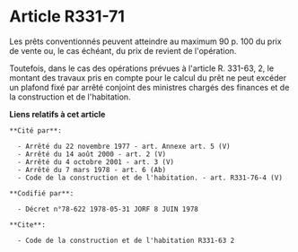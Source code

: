 # Article R331-71

Les prêts conventionnés peuvent atteindre au maximum 90 p. 100 du prix de vente ou, le cas échéant, du prix de revient de
l'opération.

Toutefois, dans le cas des opérations prévues à l'article R. 331-63, 2, le montant des travaux pris en compte pour le calcul
du prêt ne peut excéder un plafond fixé par arrêté conjoint des ministres chargés des finances et de la construction et de
l'habitation.

**Liens relatifs à cet article**

	**Cité par**:

	  - Arrêté du 22 novembre 1977 - art. Annexe art. 5 (V)
	  - Arrêté du 14 août 2000 - art. 2 (V)
	  - Arrêté du 4 octobre 2001 - art. 3 (V)
	  - Arrêté du 7 mars 1978 - art. 6 (Ab)
	  - Code de la construction et de l'habitation. - art. R331-76-4 (V)

	**Codifié par**:

	  - Décret n°78-622 1978-05-31 JORF 8 JUIN 1978

	**Cite**:

	  - Code de la construction et de l'habitation R331-63 2
